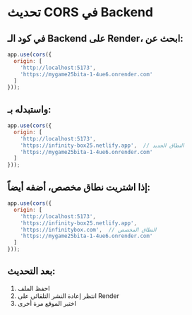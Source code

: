# تحديث CORS في Backend

## في كود الـ Backend على Render، ابحث عن:

```javascript
app.use(cors({
  origin: [
    'http://localhost:5173',
    'https://mygame25bita-1-4ue6.onrender.com'
  ]
}));
```

## واستبدله بـ:

```javascript
app.use(cors({
  origin: [
    'http://localhost:5173',
    'https://infinity-box25.netlify.app',  // النطاق الجديد
    'https://mygame25bita-1-4ue6.onrender.com'
  ]
}));
```

## إذا اشتريت نطاق مخصص، أضفه أيضاً:

```javascript
app.use(cors({
  origin: [
    'http://localhost:5173',
    'https://infinity-box25.netlify.app',
    'https://infinitybox.com',  // النطاق المخصص
    'https://mygame25bita-1-4ue6.onrender.com'
  ]
}));
```

## بعد التحديث:
1. احفظ الملف
2. انتظر إعادة النشر التلقائي على Render
3. اختبر الموقع مرة أخرى